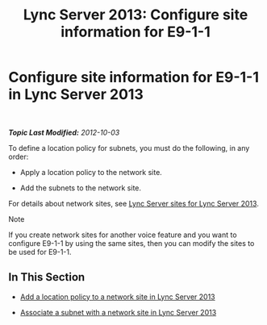 ﻿---
title: 'Lync Server 2013: Configure site information for E9-1-1'
TOCTitle: Configure site information for E9-1-1
ms:assetid: 3373be5c-0a99-437d-9604-05194a96c31e
ms:mtpsurl: https://technet.microsoft.com/en-us/library/Gg425828(v=OCS.15)
ms:contentKeyID: 48183824
ms.date: 07/23/2014
mtps_version: v=OCS.15
---

<div data-xmlns="http://www.w3.org/1999/xhtml">

<div class="topic" data-xmlns="http://www.w3.org/1999/xhtml" data-msxsl="urn:schemas-microsoft-com:xslt" data-cs="http://msdn.microsoft.com/en-us/">

<div data-asp="http://msdn2.microsoft.com/asp">

# Configure site information for E9-1-1 in Lync Server 2013

</div>

<div id="mainSection">

<div id="mainBody">

<span> </span>

_**Topic Last Modified:** 2012-10-03_

To define a location policy for subnets, you must do the following, in any order:

  - Apply a location policy to the network site.

  - Add the subnets to the network site.

For details about network sites, see [Lync Server sites for Lync Server 2013](lync-server-2013-sites.md).

<div>


> [!NOTE]  
> If you create network sites for another voice feature and you want to configure E9-1-1 by using the same sites, then you can modify the sites to be used for E9-1-1.



</div>

<div>

## In This Section

  - [Add a location policy to a network site in Lync Server 2013](lync-server-2013-add-a-location-policy-to-a-network-site.md)

  - [Associate a subnet with a network site in Lync Server 2013](lync-server-2013-associate-a-subnet-with-a-network-site.md)

</div>

</div>

<span> </span>

</div>

</div>

</div>


